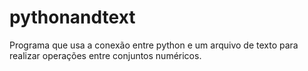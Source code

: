 # pythonandtext
Programa que usa a conexão entre python e um arquivo de texto para realizar operações entre conjuntos numéricos.
